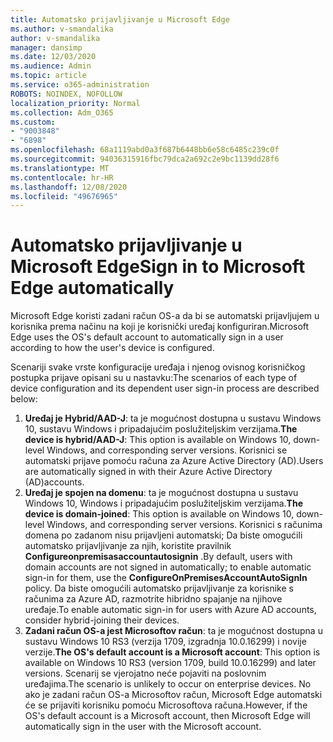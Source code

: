 ```yaml
---
title: Automatsko prijavljivanje u Microsoft Edge
ms.author: v-smandalika
author: v-smandalika
manager: dansimp
ms.date: 12/03/2020
ms.audience: Admin
ms.topic: article
ms.service: o365-administration
ROBOTS: NOINDEX, NOFOLLOW
localization_priority: Normal
ms.collection: Adm_O365
ms.custom:
- "9003848"
- "6898"
ms.openlocfilehash: 68a1119abd0a3f687b6448bb6e58c6485c239c0f
ms.sourcegitcommit: 94036315916fbc79dca2a692c2e9bc1139dd28f6
ms.translationtype: MT
ms.contentlocale: hr-HR
ms.lasthandoff: 12/08/2020
ms.locfileid: "49676965"
---
```

# <a name="sign-in-to-microsoft-edge-automatically"></a><span data-ttu-id="71d2e-102">Automatsko prijavljivanje u Microsoft Edge</span><span class="sxs-lookup"><span data-stu-id="71d2e-102">Sign in to Microsoft Edge automatically</span></span>

<span data-ttu-id="71d2e-103">Microsoft Edge koristi zadani račun OS-a da bi se automatski prijavljujem u korisnika prema načinu na koji je korisnički uređaj konfiguriran.</span><span class="sxs-lookup"><span data-stu-id="71d2e-103">Microsoft Edge uses the OS's default account to automatically sign in a user according to how the user's device is configured.</span></span> 

<span data-ttu-id="71d2e-104">Scenariji svake vrste konfiguracije uređaja i njenog ovisnog korisničkog postupka prijave opisani su u nastavku:</span><span class="sxs-lookup"><span data-stu-id="71d2e-104">The scenarios of each type of device configuration and its dependent user sign-in process are described below:</span></span>

1. <span data-ttu-id="71d2e-105">**Uređaj je Hybrid/AAD-J**: ta je mogućnost dostupna u sustavu Windows 10, sustavu Windows i pripadajućim poslužiteljskim verzijama.</span><span class="sxs-lookup"><span data-stu-id="71d2e-105">**The device is hybrid/AAD-J**: This option is available on Windows 10, down-level Windows, and corresponding server versions.</span></span> <span data-ttu-id="71d2e-106">Korisnici se automatski prijave pomoću računa za Azure Active Directory (AD).</span><span class="sxs-lookup"><span data-stu-id="71d2e-106">Users are automatically signed in with their Azure Active Directory (AD)accounts.</span></span>
2. <span data-ttu-id="71d2e-107">**Uređaj je spojen na domenu**: ta je mogućnost dostupna u sustavu Windows 10, Windows i pripadajućim poslužiteljskim verzijama.</span><span class="sxs-lookup"><span data-stu-id="71d2e-107">**The device is domain-joined**: This option is available on Windows 10, down-level Windows, and corresponding server versions.</span></span> <span data-ttu-id="71d2e-108">Korisnici s računima domena po zadanom nisu prijavljeni automatski; Da biste omogućili automatsko prijavljivanje za njih, koristite pravilnik **Configureonpremisasaccountautosignin** .</span><span class="sxs-lookup"><span data-stu-id="71d2e-108">By default, users with domain accounts are not signed in automatically; to enable automatic sign-in for them, use the **ConfigureOnPremisesAccountAutoSignIn** policy.</span></span> <span data-ttu-id="71d2e-109">Da biste omogućili automatsko prijavljivanje za korisnike s računima za Azure AD, razmotrite hibridno spajanje na njihove uređaje.</span><span class="sxs-lookup"><span data-stu-id="71d2e-109">To enable automatic sign-in for users with Azure AD accounts, consider hybrid-joining their devices.</span></span>
3. <span data-ttu-id="71d2e-110">**Zadani račun OS-a jest Microsoftov račun**: ta je mogućnost dostupna u sustavu Windows 10 RS3 (verzija 1709, izgradnja 10.0.16299) i novije verzije.</span><span class="sxs-lookup"><span data-stu-id="71d2e-110">**The OS's default account is a Microsoft account**: This option is available on Windows 10 RS3 (version 1709, build 10.0.16299) and later versions.</span></span> <span data-ttu-id="71d2e-111">Scenarij se vjerojatno neće pojaviti na poslovnim uređajima.</span><span class="sxs-lookup"><span data-stu-id="71d2e-111">The scenario is unlikely to occur on enterprise devices.</span></span> <span data-ttu-id="71d2e-112">No ako je zadani račun OS-a Microsoftov račun, Microsoft Edge automatski će se prijaviti korisniku pomoću Microsoftova računa.</span><span class="sxs-lookup"><span data-stu-id="71d2e-112">However, if the OS's default account is a Microsoft account, then Microsoft Edge will automatically sign in the user with the Microsoft account.</span></span>
 
 

